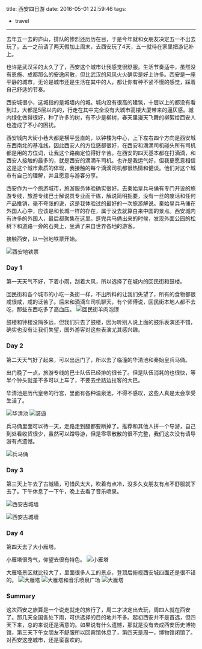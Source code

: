title: 西安四日游
date: 2016-05-01 22:59:46
tags:
- travel
---
去年五一去的庐山，排队的惨烈还历历在目，于是今年就和女朋友决定五一不出去玩了。五一之前请了两天假加上周末，去西安玩了4天，五一就待在家里把游记补上。
<!-- more -->
也许是武汉呆的太久了了，西安这个城市让我感觉很舒服。生活节奏适中，虽然没有恩施、成都那么的安逸闲散，但比武汉的风风火火确实是好上许多。西安是一座平静的城市，无论是城市还是生活在其中的人，都让你有种不紧不慢的感觉，踩着自己舒适的节奏。

西安城很小，这城指的是城墙内的城。城内没有很高的建筑，十层以上的都没有看到过，大都是5层以内的，行走在其中完全没有大城市高楼大厦带来的逼仄感。城内绿化做得很好，种了许多的树，有不少是柳树，春天里漫天飞舞的柳絮给西安人也造成了不小的困扰。

西安城内大街小巷大都是横平竖直的，以钟楼为中心，上下左右四个方向是西安城东西南北的基准线，因此西安人的方位感都很好，在西安和滴滴司机碰头所有司机都是用的方位词，让我这个路痴定位得好辛苦。在西安的四天基本都在打滴滴，和西安人接触的最多的，就是西安的滴滴车司机。也许是我运气好，但我更愿意相信这是这个城市素质的体现，我接触的每个滴滴司机都很热情和健谈。他们对这个城市有自己的理解，并且愿意与游客分享。

西安作为一个旅游城市，旅游服务体验确实很好。去秦始皇兵马俑有专门开设的旅游专线，旅游专线巴士解说员专业而干练，解说简明扼要，没有一丝的废话和任何产品推销，毫不夸张的说，这是我体验过的最好的一次旅游解说。秦始皇兵马俑在外国人心中，应该是和长城一样的存在，属于没去就算白来中国的景点。西安城内有许多的外国人，最后都聚集在这里。逛完兵马俑出来的时候，发现外面公园的松树下和道路一旁的石凳上，坐满了来自世界各地的游客。

接触西安，以一张地铁票开始。

![西安地铁票](/image/xian/ticket.jpg)

### Day 1
第一天天气不好，下着小雨，刮着大风，所以选择了在城内的回民街和鼓楼。

回民街和各个城市的小吃一条街一样，不出所料的让我们失望了，所有的食物都很咸很咸，咸的泛苦了。后来和滴滴车司机聊天，有个师傅说，回民街本地人都不去吃，那些东西吃多了高血压。
![回民街羊肉泡馍](/image/xian/momo.jpg)

鼓楼和钟楼没隔多远，但我们只去了鼓楼，因为听别人说上面的鼓乐表演还不错，确实也没有让我们失望，国外游客对这些表演尤其感兴趣。

### Day 2
第二天天气好了起来，可以出远门了，所以去了临潼的华清池和秦始皇兵马俑。

出门晚了一点，旅游专线的巴士队伍已经排的很长了。但是队伍消耗的也很快，等半个钟头就差不多可以上车了，不要去坐路边拉客的大巴。

华清池是历代皇帝的行宫，里面有各种温泉池，不得不感叹，这些人真是太会享受生活了。

![华清池](/image/xian/huaqingchi_1.jpg)
![装逼](/image/xian/huaqingchi_2.jpg)

兵马俑里面可以待一天，走路走到腿都要断掉了。推荐和其他人拼一个导游，自己到处看收货很少，虽然可以蹭导游，但是零零散散的很不完整，我们这次没有请导游有点遗憾。

![兵马俑](/image/xian/bingmayong.jpg)

### Day 3
第三天上午去了古城墙，可惜风太大，吹着有点冷，没多久女朋友有点不舒服就下去了。下午休息了一下午，晚上去看了音乐喷泉。

![西安古城墙](/image/xian/guchengqiang_1.jpg)

![西安古城墙](/image/xian/guchengqiang_2.jpg)

### Day 4
第四天去了大小雁塔。

小雁塔很秀气，仰望去很有特色。
![小雁塔](/image/xian/xiaoyanta_2.jpg)

大雁塔景区就比较大了，里面很多人工的景点，登顶后俯视西安城四面还是很不错的。
![大雁塔](/image/xian/dayanta_1.jpg)
![大雁塔和音乐喷泉广场](/image/xian/dayanta_2.jpg)
![大雁塔](/image/xian/dayanta_3.jpg)

### Summary
这次西安之旅算是一个说走就走的旅行了，周二才决定出去玩，周四人就在西安了。那几天全国各处下雨，可供选择的目的地并不多。起初西安并不是首选，但四天下来，总的来说还是满意的。如果说有什么遗憾，那就是没有去成西安历史博物馆，第三天下午女朋友不舒服所以回宾馆休息了，第四天是周一，博物馆闭馆了。对西安这座城市，还是蛮喜欢的。